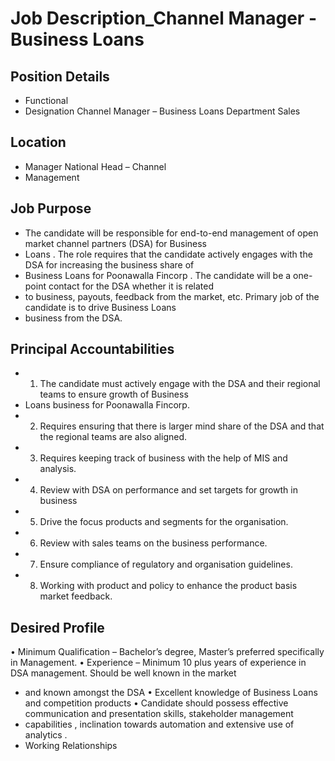 # Job Description_Channel Manager - Business Loans

## Position Details

* Functional
* Designation  Channel Manager – Business Loans  Department  Sales

## Location

* Manager  National Head – Channel
* Management

## Job Purpose

* The candidate will be responsible for end-to-end management  of open market channel partners (DSA)  for Business
* Loans . The role requires that the candidate actively engages with the DSA for increasing the business share of
* Business Loans  for Poonawalla Fincorp . The candidate will be a one-point  contact for the DSA whether it is related
* to business, payouts, feedback  from the market, etc. Primary job of the candidate is to drive Business Loans
* business from the DSA.

## Principal Accountabilities

* 1. The candidate must  actively engage  with the DSA and their regional teams to ensure growth of Business
* Loans  business for Poonawalla Fincorp.
* 2. Requires ensuring  that there is larger mind share of the DSA and that the regional teams are also aligned.
* 3. Requires keeping  track of business with the help of MIS and analysis.
* 4. Review with DSA on performance and set targets for growth in business
* 5. Drive the focus products and segments for the organisation.
* 6. Review with sales teams on the business performance.
* 7. Ensure compliance of regulatory and organisation guidelines.
* 8. Working with product and policy to enhance the product basis market feedback.

## Desired Profile

• Minimum Qualification – Bachelor’s degree, Master’s preferred specifically in Management.
• Experience – Minimum 10 plus years  of experience  in DSA management. Should be well known in the market
* and known amongst the DSA
• Excellent knowledge of Business Loans  and competition products
• Candidate should possess effective communication and presentation skills, stakeholder management
* capabilities , inclination towards automation and extensive use of analytics .
* Working Relationships
